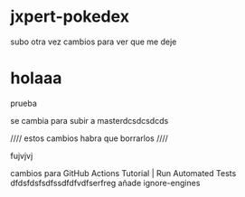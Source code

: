 # jxpert-pokedex

subo otra vez cambios para ver que me deje

# holaaa

prueba

se cambia para subir a masterdcsdcsdcds

////
estos cambios habra que borrarlos
////

fujvjvj

cambios para GitHub Actions Tutorial | Run Automated Tests
dfdsfdsfsdfssdfdfvdfserfreg
añade ignore-engines
